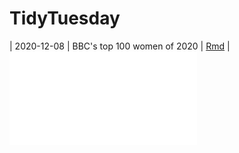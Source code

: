 # TidyTuesday

| 2020-12-08 | BBC's top 100 women of 2020 | [Rmd](Women2020.Rmd) |  ![](Women2020.pdf)
